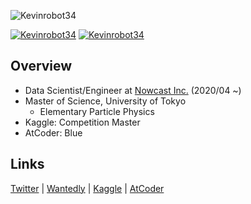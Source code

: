 ![Kevinrobot34]( https://img.shields.io/badge/Degree-Master%20of%20Science-brightgreen )

[![Kevinrobot34](https://img.shields.io/badge/Kaggle-Master-orange)](https://www.kaggle.com/kevinrobot34)
[![Kevinrobot34](https://img.shields.io/endpoint?url=https%3A%2F%2Fatcoder-badges.now.sh%2Fapi%2Fatcoder%2Fjson%2FKevinrobot34)](https://atcoder.jp/users/Kevinrobot34)

## Overview
* Data Scientist/Engineer at [Nowcast Inc.]( https://www.nowcast.co.jp/ ) (2020/04 ~)
* Master of Science, University of Tokyo
  - Elementary Particle Physics
* Kaggle: Competition Master
* AtCoder: Blue


## Links
[Twitter]( https://twitter.com/Kevinrobot34 )
 | [Wantedly]( https://www.wantedly.com/users/36645077 )
 | [Kaggle](https://www.kaggle.com/kevinrobot34)
 | [AtCoder](https://atcoder.jp/users/Kevinrobot34)
